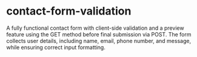 # contact-form-validation
A fully functional contact form with client-side validation and a preview feature using the GET method before final submission via POST. The form collects user details, including name, email, phone number, and message, while ensuring correct input formatting.
